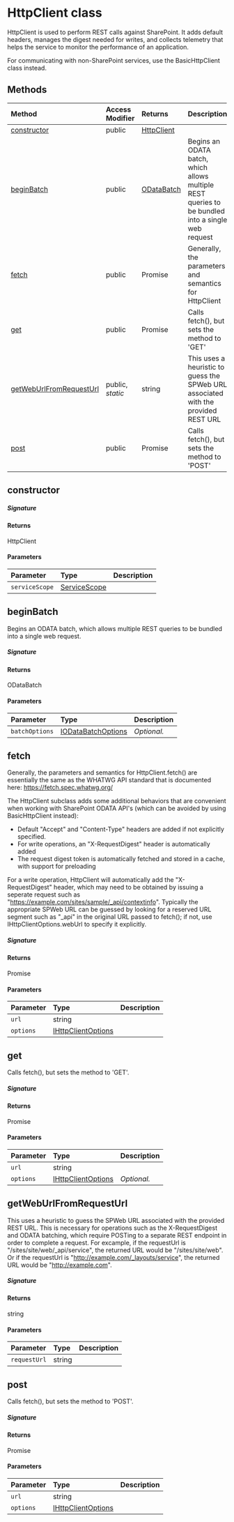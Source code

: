# HttpClient class

HttpClient is used to perform REST calls against SharePoint. It adds default 
headers, manages the digest needed for writes, and collects telemetry that 
helps the service to monitor the performance of an application. 
 
For communicating with non-SharePoint services, use the BasicHttpClient 
class instead.





## Methods

| Method	   | Access Modifier | Returns	| Description|
|:-------------|:----|:-------|:-----------|
|[constructor](#constructor)     | public | [HttpClient](HttpClient.md) |  |
|[beginBatch](#beginbatch)     | public | [ODataBatch](ODataBatch.md) | Begins an ODATA batch, which allows multiple REST queries to be bundled into  a single web request |
|[fetch](#fetch)     | public | Promise<Response> | Generally, the parameters and semantics for HttpClient |
|[get](#get)     | public | Promise<Response> | Calls fetch(), but sets the method to 'GET' |
|[getWebUrlFromRequestUrl](#getweburlfromrequesturl)     | public, _static_ | string | This uses a heuristic to guess the SPWeb URL associated with the provided  REST URL |
|[post](#post)     | public | Promise<Response> | Calls fetch(), but sets the method to 'POST' |




## constructor



##### Signature

#### Returns
HttpClient

#### Parameters


| Parameter	   | Type    | Description |
|:-------------|:---------------|:------------|
| `serviceScope`    | [ServiceScope](ServiceScope.md) |  |


## beginBatch

Begins an ODATA batch, which allows multiple REST queries to be bundled into 
a single web request.

##### Signature

#### Returns
ODataBatch

#### Parameters


| Parameter	   | Type    | Description |
|:-------------|:---------------|:------------|
| `batchOptions`    | [IODataBatchOptions](IODataBatchOptions.md) | _Optional._ |


## fetch

Generally, the parameters and semantics for HttpClient.fetch() are essentially 
the same as the WHATWG API standard that is documented here: 
https://fetch.spec.whatwg.org/ 
 
The HttpClient subclass adds some additional behaviors that are convenient when 
working with SharePoint ODATA API's (which can be avoided by using 
BasicHttpClient instead): 
- Default "Accept" and "Content-Type" headers are added if not explicitly specified. 
- For write operations, an "X-RequestDigest" header is automatically added 
- The request digest token is automatically fetched and stored in a cache, with 
support for preloading 
 
For a write operation, HttpClient will automatically add the "X-RequestDigest" 
header, which may need to be obtained by issuing a seperate request such as 
"https://example.com/sites/sample/_api/contextinfo". Typically the appropriate 
SPWeb URL can be guessed by looking for a reserved URL segment such as "_api" 
in the original URL passed to fetch(); if not, use IHttpClientOptions.webUrl 
to specify it explicitly. 


##### Signature

#### Returns
Promise<Response>

#### Parameters


| Parameter	   | Type    | Description |
|:-------------|:---------------|:------------|
| `url`    | string |  |
| `options`    | [IHttpClientOptions](IHttpClientOptions.md) |  |


## get

Calls fetch(), but sets the method to 'GET'.

##### Signature

#### Returns
Promise<Response>

#### Parameters


| Parameter	   | Type    | Description |
|:-------------|:---------------|:------------|
| `url`    | string |  |
| `options`    | [IHttpClientOptions](IHttpClientOptions.md) | _Optional._ |


## getWebUrlFromRequestUrl

This uses a heuristic to guess the SPWeb URL associated with the provided 
REST URL. This is necessary for operations such as the X-RequestDigest 
and ODATA batching, which require POSTing to a separate REST endpoint 
in order to complete a request. 
For excample, if the requestUrl is "/sites/site/web/_api/service", 
the returned URL would be "/sites/site/web". Or if the requestUrl 
is "http://example.com/_layouts/service", the returned URL would be 
"http://example.com".

##### Signature

#### Returns
string

#### Parameters


| Parameter	   | Type    | Description |
|:-------------|:---------------|:------------|
| `requestUrl`    | string |  |


## post

Calls fetch(), but sets the method to 'POST'.

##### Signature

#### Returns
Promise<Response>

#### Parameters


| Parameter	   | Type    | Description |
|:-------------|:---------------|:------------|
| `url`    | string |  |
| `options`    | [IHttpClientOptions](IHttpClientOptions.md) |  |

